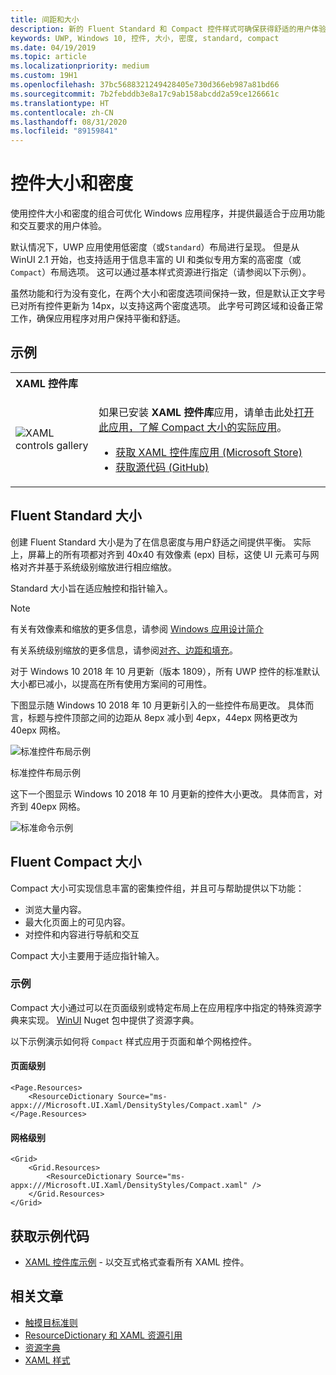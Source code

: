 ```yaml
---
title: 间距和大小
description: 新的 Fluent Standard 和 Compact 控件样式可确保获得舒适的用户体验（无论是何种设备和输入方法）。
keywords: UWP, Windows 10, 控件, 大小, 密度, standard, compact
ms.date: 04/19/2019
ms.topic: article
ms.localizationpriority: medium
ms.custom: 19H1
ms.openlocfilehash: 37bc5688321249428405e730d366eb987a81bd66
ms.sourcegitcommit: 7b2febddb3e8a17c9ab158abcdd2a59ce126661c
ms.translationtype: HT
ms.contentlocale: zh-CN
ms.lasthandoff: 08/31/2020
ms.locfileid: "89159841"
---
```

# <a name="control-size-and-density"></a>控件大小和密度

使用控件大小和密度的组合可优化 Windows 应用程序，并提供最适合于应用功能和交互要求的用户体验。

默认情况下，UWP 应用使用低密度（或`Standard`）布局进行呈现。 但是从 WinUI 2.1 开始，也支持适用于信息丰富的 UI 和类似专用方案的高密度（或 `Compact`）布局选项。 这可以通过基本样式资源进行指定（请参阅以下示例）。

虽然功能和行为没有变化，在两个大小和密度选项间保持一致，但是默认正文字号已对所有控件更新为 14px，以支持这两个密度选项。 此字号可跨区域和设备正常工作，确保应用程序对用户保持平衡和舒适。

## <a name="examples"></a>示例

<table>
<th align="left">XAML 控件库<th>
<tr>
<td><img src="images/xaml-controls-gallery-sm.png" alt="XAML controls gallery"></img></td>
<td>
    <p>如果已安装 <strong style="font-weight: semi-bold">XAML 控件库</strong>应用，请单击此处<a href="xamlcontrolsgallery:/item/Compact Sizing">打开此应用，了解 Compact 大小的实际应用</a>。</p>
    <ul>
    <li><a href="https://www.microsoft.com/store/productId/9MSVH128X2ZT">获取 XAML 控件库应用 (Microsoft Store)</a></li>
    <li><a href="https://github.com/Microsoft/Xaml-Controls-Gallery">获取源代码 (GitHub)</a></li>
    </ul>
</td>
</tr>
</table>

## <a name="fluent-standard-sizing"></a>Fluent Standard 大小

创建 Fluent Standard 大小是为了在信息密度与用户舒适之间提供平衡。 实际上，屏幕上的所有项都对齐到 40x40 有效像素 (epx) 目标，这使 UI 元素可与网格对齐并基于系统级别缩放进行相应缩放。

Standard 大小旨在适应触控和指针输入。

> [!NOTE]
>有关有效像素和缩放的更多信息，请参阅 [Windows 应用设计简介](../basics/design-and-ui-intro.md#effective-pixels-and-scaling)
>
> 有关系统级别缩放的更多信息，请参阅[对齐、边距和填充](../layout/alignment-margin-padding.md)。

对于 Windows 10 2018 年 10 月更新（版本 1809），所有 UWP 控件的标准默认大小都已减小，以提高在所有使用方案间的可用性。

下图显示随 Windows 10 2018 年 10 月更新引入的一些控件布局更改。 具体而言，标题与控件顶部之间的边距从 8epx 减小到 4epx，44epx 网格更改为 40epx 网格。

![标准控件布局示例](images/standarddensity.png)

标准控件布局示例

这下一个图显示 Windows 10 2018 年 10 月更新的控件大小更改。 具体而言，对齐到 40epx 网格。

![标准命令示例](images/standarddensitycommanding.png)

## <a name="fluent-compact-sizing"></a>Fluent Compact 大小

Compact 大小可实现信息丰富的密集控件组，并且可与帮助提供以下功能：

- 浏览大量内容。
- 最大化页面上的可见内容。
- 对控件和内容进行导航和交互

Compact 大小主要用于适应指针输入。

### <a name="examples"></a>示例

Compact 大小通过可以在页面级别或特定布局上在应用程序中指定的特殊资源字典来实现。 [WinUI](/uwp/toolkits/winui/) Nuget 包中提供了资源字典。

以下示例演示如何将 `Compact` 样式应用于页面和单个网格控件。

#### <a name="page-level"></a>页面级别

```xaml
<Page.Resources>
    <ResourceDictionary Source="ms-appx:///Microsoft.UI.Xaml/DensityStyles/Compact.xaml" />
</Page.Resources>
```

#### <a name="grid-level"></a>网格级别

```xaml
<Grid>
    <Grid.Resources>
        <ResourceDictionary Source="ms-appx:///Microsoft.UI.Xaml/DensityStyles/Compact.xaml" />
    </Grid.Resources>
</Grid>
```

## <a name="get-the-sample-code"></a>获取示例代码

- [XAML 控件库示例](https://github.com/Microsoft/Xaml-Controls-Gallery) - 以交互式格式查看所有 XAML 控件。

## <a name="related-articles"></a>相关文章

- [触摸目标准则](../input/guidelines-for-targeting.md)
- [ResourceDictionary 和 XAML 资源引用](../controls-and-patterns/resourcedictionary-and-xaml-resource-references.md)
- [资源字典](/uwp/api/windows.ui.xaml.resourcedictionary)
- [XAML 样式](../controls-and-patterns/xaml-styles.md)